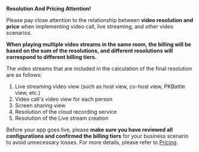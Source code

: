 
<div class="mk-warning">

**Resolution And Pricing Attention!**

Please pay close attention to the relationship between **video resolution and price** when implementing video call, live streaming, and other video scenarios.


**When playing multiple video streams in the same room, the billing will be based on the sum of the resolutions, and different resolutions will correspond to different billing tiers.**


The video streams that are included in the calculation of the final resolution are as follows:

1. Live streaming video view (such as host view, co-host view, PKBattle view, etc.)
2. Video call's video view for each person
3. Screen sharing view
4. Resolution of the cloud recording service
5. Resolution of the Live stream creation

Before your app goes live, please **make sure you have reviewed all configurations and confirmed the billing tiers** for your business scenario to avoid unnecessary losses. For more details, please refer to [Pricing](https://www.zegocloud.com/pricing).

</div>





